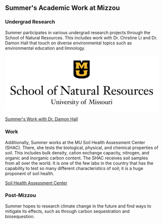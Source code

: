 ## Summer's Academic Work at Mizzou

### Undergrad Research
Summer participates in various undergrad research projects through the School of Natural Resources. This includes work with Dr. Chrstine Li and Dr. Damon Hall that touch on diverse environmental topics such as environmental education and limnology.

![University of Missouri SNR](38585F3A-B9BC-42E9-8041-AF0D5C92F43C.png "University of Missouri SNR")

[Summer's Work with Dr. Damon Hall](https://www.sustainabilitysciencelab.org/people.html)
  
### Work
Additionally, Summer works at the MU Soil Health Assessment Center (SHAC). There, she tests the biological, physical, and chemical properties of soil. This includes bulk density, cation exchange capacity, nitrogen, and organic and inorganic carbon content. The SHAC receives soil samples from all over the world. It is one of the few labs in the country that has the capability to test so many different characteristics of soil; it is a huge proponent of soil health.

[Soil Health Assessment Center](https://www.youtube.com/embed/enMumwvLAug)

### Post-Mizzou
Summer hopes to research climate change in the future and find ways to mitigate its effects, such as through carbon sequestration and biosequestion.


